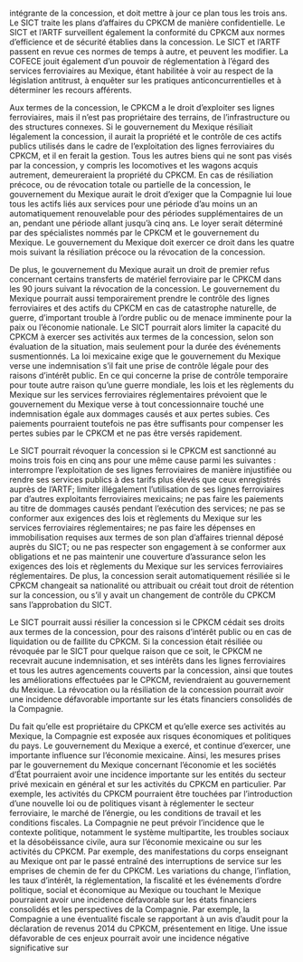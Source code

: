 intégrante de la concession, et doit mettre à jour ce plan tous les trois ans. Le SICT traite les plans d’affaires du CPKCM de manière confidentielle. Le SICT et l’ARTF surveillent également la conformité du CPKCM aux normes d’efficience et de sécurité établies dans la concession. Le SICT et l’ARTF passent en revue ces normes de temps à autre, et peuvent les modifier. La COFECE jouit également d’un pouvoir de réglementation à l’égard des services ferroviaires au Mexique, étant habilitée à voir au respect de la législation antitrust, à enquêter sur les pratiques anticoncurrentielles et à déterminer les recours afférents.

Aux termes de la concession, le CPKCM a le droit d’exploiter ses lignes ferroviaires, mais il n’est pas propriétaire des terrains, de l’infrastructure ou des structures connexes. Si le gouvernement du Mexique résiliait légalement la concession, il aurait la propriété et le contrôle de ces actifs publics utilisés dans le cadre de l’exploitation des lignes ferroviaires du CPKCM, et il en ferait la gestion. Tous les autres biens qui ne sont pas visés par la concession, y compris les locomotives et les wagons acquis autrement, demeureraient la propriété du CPKCM. En cas de résiliation précoce, ou de révocation totale ou partielle de la concession, le gouvernement du Mexique aurait le droit d’exiger que la Compagnie lui loue tous les actifs liés aux services pour une période d’au moins un an automatiquement renouvelable pour des périodes supplémentaires de un an, pendant une période allant jusqu’à cinq ans. Le loyer serait déterminé par des spécialistes nommés par le CPKCM et le gouvernement du Mexique. Le gouvernement du Mexique doit exercer ce droit dans les quatre mois suivant la résiliation précoce ou la révocation de la concession.

De plus, le gouvernement du Mexique aurait un droit de premier refus concernant certains transferts de matériel ferroviaire par le CPKCM dans les 90 jours suivant la révocation de la concession. Le gouvernement du Mexique pourrait aussi temporairement prendre le contrôle des lignes ferroviaires et des actifs du CPKCM en cas de catastrophe naturelle, de guerre, d’important trouble à l’ordre public ou de menace imminente pour la paix ou l’économie nationale. Le SICT pourrait alors limiter la capacité du CPKCM à exercer ses activités aux termes de la concession, selon son évaluation de la situation, mais seulement pour la durée des événements susmentionnés. La loi mexicaine exige que le gouvernement du Mexique verse une indemnisation s’il fait une prise de contrôle légale pour des raisons d’intérêt public. En ce qui concerne la prise de contrôle temporaire pour toute autre raison qu’une guerre mondiale, les lois et les règlements du Mexique sur les services ferroviaires réglementaires prévoient que le gouvernement du Mexique verse à tout concessionnaire touché une indemnisation égale aux dommages causés et aux pertes subies. Ces paiements pourraient toutefois ne pas être suffisants pour compenser les pertes subies par le CPKCM et ne pas être versés rapidement.

Le SICT pourrait révoquer la concession si le CPKCM est sanctionné au moins trois fois en cinq ans pour une même cause parmi les suivantes : interrompre l’exploitation de ses lignes ferroviaires de manière injustifiée ou rendre ses services publics à des tarifs plus élevés que ceux enregistrés auprès de l’ARTF; limiter illégalement l’utilisation de ses lignes ferroviaires par d’autres exploitants ferroviaires mexicains; ne pas faire les paiements au titre de dommages causés pendant l’exécution des services; ne pas se conformer aux exigences des lois et règlements du Mexique sur les services ferroviaires réglementaires; ne pas faire les dépenses en immobilisation requises aux termes de son plan d’affaires triennal déposé auprès du SICT; ou ne pas respecter son engagement à se conformer aux obligations et ne pas maintenir une couverture d’assurance selon les exigences des lois et règlements du Mexique sur les services ferroviaires réglementaires. De plus, la concession serait automatiquement résiliée si le CPKCM changeait sa nationalité ou attribuait ou créait tout droit de rétention sur la concession, ou s’il y avait un changement de contrôle du CPKCM sans l’approbation du SICT.

Le SICT pourrait aussi résilier la concession si le CPKCM cédait ses droits aux termes de la concession, pour des raisons d’intérêt public ou en cas de liquidation ou de faillite du CPKCM. Si la concession était résiliée ou révoquée par le SICT pour quelque raison que ce soit, le CPKCM ne recevrait aucune indemnisation, et ses intérêts dans les lignes ferroviaires et tous les autres agencements couverts par la concession, ainsi que toutes les améliorations effectuées par le CPKCM, reviendraient au gouvernement du Mexique. La révocation ou la résiliation de la concession pourrait avoir une incidence défavorable importante sur les états financiers consolidés de la Compagnie.

Du fait qu’elle est propriétaire du CPKCM et qu’elle exerce ses activités au Mexique, la Compagnie est exposée aux risques économiques et politiques du pays. Le gouvernement du Mexique a exercé, et continue d’exercer, une importante influence sur l’économie mexicaine. Ainsi, les mesures prises par le gouvernement du Mexique concernant l’économie et les sociétés d’État pourraient avoir une incidence importante sur les entités du secteur privé mexicain en général et sur les activités du CPKCM en particulier. Par exemple, les activités du CPKCM pourraient être touchées par l’introduction d’une nouvelle loi ou de politiques visant à réglementer le secteur ferroviaire, le marché de l’énergie, ou les conditions de travail et les conditions fiscales. La Compagnie ne peut prévoir l’incidence que le contexte politique, notamment le système multipartite, les troubles sociaux et la désobéissance civile, aura sur l’économie mexicaine ou sur les activités du CPKCM. Par exemple, des manifestations du corps enseignant au Mexique ont par le passé entraîné des interruptions de service sur les emprises de chemin de fer du CPKCM. Les variations du change, l’inflation, les taux d’intérêt, la réglementation, la fiscalité et les événements d’ordre politique, social et économique au Mexique ou touchant le Mexique pourraient avoir une incidence défavorable sur les états financiers consolidés et les perspectives de la Compagnie. Par exemple, la Compagnie a une éventualité fiscale se rapportant à un avis d’audit pour la déclaration de revenus 2014 du CPKCM, présentement en litige. Une issue défavorable de ces enjeux pourrait avoir une incidence négative significative sur